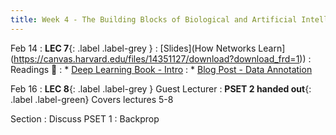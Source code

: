 ```yaml
---
title: Week 4 - The Building Blocks of Biological and Artificial Intelligence (Cont'd)
---
```


Feb 14
: **LEC 7**{: .label .label-grey }
    : [Slides](How Networks Learn](https://canvas.harvard.edu/files/14351127/download?download_frd=1))
: Readings 📖
: * [Deep Learning Book - Intro](https://www.deeplearningbook.org/contents/intro.html)
: * [Blog Post - Data Annotation](https://medium.com/vsinghbisen/why-data-annotation-is-important-for-machine-learning-and-ai-5e647637c621) 

Feb 16
:  **LEC 8**{: .label .label-grey } Guest Lecturer
:  **PSET 2 handed out**{: .label .label-green} Covers lectures 5-8

Section
: Discuss PSET 1
: Backprop 
